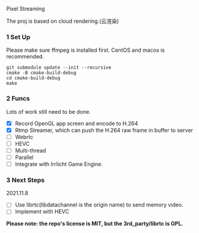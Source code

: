 Pixel Streaming

The proj is based on cloud rendering.(云渲染)

### 1 Set Up 
Please make sure ffmpeg is installed first. 
CentOS and macos is recommended.

```shell
git submodule update --init --recursive
cmake -B cmake-build-debug
cd cmake-build-debug
make
```

### 2 Funcs

Lots of work still need to be done.

- [x] Record OpenGL app screen and encode to H.264
- [x] Rtmp Streamer, which can push the H.264 raw frame in buffer to server
- [ ] Webrtc
- [ ] HEVC
- [ ] Multi-thread
- [ ] Parallel 
- [ ] Integrate with Irrlicht Game Engine.

### 3 Next Steps
2021.11.8
- [ ] Use librtc(libdatachannel is the origin name) to send memory video.
- [ ] Implement with HEVC

**Please note: the repo's license is MIT, but the 3rd_party/librtc is GPL.**

